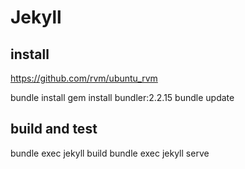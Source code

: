 # Jekyll

## install

<https://github.com/rvm/ubuntu_rvm>

bundle install
gem install bundler:2.2.15
bundle update


## build and test

bundle exec jekyll build
bundle exec jekyll serve